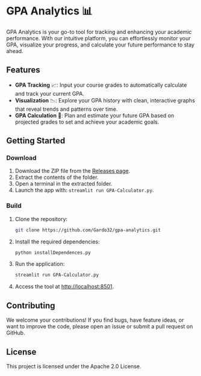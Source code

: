 # GPA Analytics 📊

GPA Analytics is your go-to tool for tracking and enhancing your academic performance. With our intuitive platform, you can effortlessly monitor your GPA, visualize your progress, and calculate your future performance to stay ahead.

## Features

- **GPA Tracking** 📈: Input your course grades to automatically calculate and track your current GPA.
- **Visualization** 📉: Explore your GPA history with clean, interactive graphs that reveal trends and patterns over time.
- **GPA Calculation** 🧮: Plan and estimate your future GPA based on projected grades to set and achieve your academic goals.

## Getting Started

### Download

1. Download the ZIP file from the [Releases page](https://github.com/Gardo32/gpa-analytics/releases).
2. Extract the contents of the folder.
3. Open a terminal in the extracted folder.
4. Launch the app with: `streamlit run GPA-Calculator.py`.

### Build

1. Clone the repository: 
   ```bash
   git clone https://github.com/Gardo32/gpa-analytics.git
   ```
2. Install the required dependencies: 
   ```bash
   python installDependences.py
   ```
3. Run the application: 
   ```bash
   streamlit run GPA-Calculator.py
   ```
4. Access the tool at [http://localhost:8501](http://localhost:8501).

## Contributing

We welcome your contributions! If you find bugs, have feature ideas, or want to improve the code, please open an issue or submit a pull request on GitHub.

## License

This project is licensed under the Apache 2.0 License.
